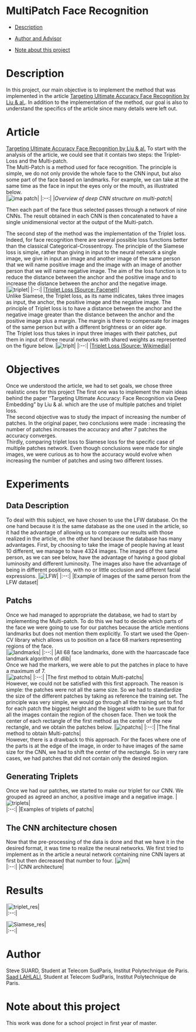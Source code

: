 # MultiPatch Face Recognition

- [Description](#description)

- [Author and Advisor](#author-and-advisor)
- [Note about this project](#note-about-this-project)

# Description
 In this project, our main objective is to implement the method that was implemented in the article [Targeting Ultimate Accuracy Face Recognition by Liu & al.](https://arxiv.org/ftp/arxiv/papers/1506/1506.07310.pdf). In addition to the implementation of the method, our goal is also to understand the specifics of the article since many details were left out.

# Article
[Targeting Ultimate Accuracy Face Recognition by Liu & al.](https://arxiv.org/ftp/arxiv/papers/1506/1506.07310.pdf)
To start with the analysis of the article, we could see that it contais two steps: the Triplet-Loss and the Multi-patch.<br />
The Multi-Patch is a method used for face recognition. The principle is simple, we do not only provide the whole face to the CNN input, but also some part of the face based on landmarks. For example, we can take at the same time as the face in input the eyes only or the mouth, as illustrated below.<br />
|![ima patch](./images/multi_patch.png)|
|:--:|
|*Overview of deep CNN structure on multi-patch*|
<br />


Then each part of the face thus selected passes through a network of nine CNNs. The result obtained in each CNN is then concatenated to have a single unidimensional vector at the output of the Multi-patch.<br />

The second step of the method was the implementation of the Triplet loss. Indeed, for face recognition there are several possible loss functions better than the classical Categorical-Crossentropy. The principle of the Siamese loss is simple, rather than giving in input to the neural network a single image, we give in input an image and another image of the same person that we will name positive image and the image with an image of another person that we will name negative image. The aim of the loss function is to reduce the distance between the anchor and the positive image and to increase the distance between the anchor and the negative image. <br />
|![triplet](./images/triplet_loss.png)|
|:--:|
|[Triplet Loss (Source: Facenet)](https://arxiv.org/pdf/1503.03832.pdf)|
<br />
Unlike Siamese, the Triplet loss, as its name indicates, takes three images as input, the anchor, the positive image and the negative image. The principle of Triplet loss is to have a distance between the anchor and the negative image greater than the distance between the anchor and the positive image plus a margin. The margin is there to compensate for images of the same person but with a different brightness or an older age.<br />
The Triplet loss thus takes in input three images with their patches, put them in input of three neural networks with shared weights as represented on the figure below.
|![triplt](./images/triplt.png)|
|:--:|
|[Triplet Loss (Source: Wikimedia)](https://commons.wikimedia.org/wiki/File:Triplet_loss.png)|

# Objectives
Once we understood the article, we had to set goals, we chose three realistic ones for this project
The first one was to implement the main ideas behind the paper “Targeting Ultimate Accuracy: Face Recognition via Deep Embedding” by Liu & al. which are the use of multiple patches and triplet loss.<br />
The second objective was to study the impact of increasing the number of patches. In the original paper, two conclusions were made : increasing the number of patches increases the accuracy and after 7 patches the accuracy converges. <br />
Thirdly, comparing triplet loss to Siamese loss for the specific case of multiple patches network. Even though conclusions were made for single images, we were curious as to how the accuracy would evolve when increasing the number of patches and using two different losses.

# Experiments 

## Data Description
To deal with this subject, we have chosen to use the LFW database. On the one hand because it is the same database as the one used in the article, so it had the advantage of allowing us to compare our results with those realized in the article, on the other hand because the database has many advantages. First, by choosing to take the image of people having at least 10 different, we manage to have 4324 images. The images of the same person, as we can see below, have the advantage of having a good global luminosity and different luminosity. The images also have the advantage of being in different positions, with no or little occlusion and different facial expressions.
|![LFW](./images/LFW.png)|
|:--:|
|Example of images of the same person from the LFW dataset|

## Patchs
Once we had managed to appropriate the database, we had to start by implementing the Multi-patch. To do this we had to decide which parts of the face we were going to use for our patches because the article mentions landmarks but does not mention them explicitly. To start we used the Open-CV library which allows us to position on a face 68 markers representing regions of the face.<br />
|![landmarks](./images/landmarks.png)|
|:--:|
|All 68 face landmarks, done with the haarcascade face landmark algorithm of dlib|
<br />
Once we had the markers, we were able to put the patches in place to have a maximum of 7.<br />
|![patchs](./images/patchs.png)|
|:--:|
|The first method to obtain Multi-patchs|
<br />
However, we could not be satisfied with this first approach. The reason is simple: the patches were not all the same size. So we had to standardize the size of the different patches by taking as reference the training set. The principle was very simple, we would go through all the training set to find for each patch the biggest height and the biggest width to be sure that for all the images contain the region of the chosen face. Then we took the center of each rectangle of the first method as the center of the new rectangle, and we obtain the patches below.
|![npatchs](./images/npatchs.png)|
|:--:|
|The final method to obtain Multi-patchs|
<br />
However, there is a drawback to this approach. For the faces where one of the parts is at the edge of the image, in order to have images of the same size for the CNN, we had to shift the center of the rectangle. So in very rare cases, we had patches that did not contain only the desired region.

## Generating Triplets
Once we had our patches, we started to make our triplet for our CNN. We grouped as agreed an anchor, a positive image and a negative image.
|![triplets](./images/triplets.png)|<br />
|:--:|
|Examples of triplets of patchs|

## The CNN architecture chosen 
Now that the pre-processing of the data is done and that we have it in the desired format, it was time to realize the neural networks. We first tried to implement as in the article a neural network containing nine CNN layers at first but then decreased that number to four.
|![nn](./images/nn.png)|<br />
|:--:|
|CNN architecture|

# Results

|![triplet_res](./images/res_triplet.png)|<br />
|:--:|

|![Siamese_res](./images/res_siamese.png)|<br />
|:--:|


# Author 
Steve SUARD, Student at Telecom SudParis, Institut Polytechnique de Paris.
[Saad LAHLALI](https://www.linkedin.com/in/saad-lahlali/), Student at Telecom SudParis, Institut Polytechnique de Paris.<br />

# Note about this project
This work was done for a school project in first year of master.
